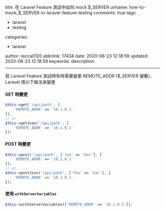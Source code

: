 title: 在 Laravel Feature 測試中如何 mock $_SERVER
urlname: how-to-mock_$\_SERVER-in-laravel-feature-testing
comments: true
tags:

-   laravel
-   testing

categories:

-   laravel

author: recca0120
abbrlink: 17434
date: 2020-06-23 12:18:59
updated: 2020-06-23 12:18:59
keywords:
description:

---

寫 Laravel Feature 測試時有時需要變更 REMOTE_ADDR (\$\_SERVER 變數)，Laravel 用以下做法來變更

#### GET 時變更

```php
$this->get('/api/path', [
    'REMOTE_ADDR' => '10.1.0.1'
]);
// or
$this->getJson('/api/path', [
    'REMOTE_ADDR' => '10.1.0.1'
]);
```

#### POST 時變更

```php
$this->post('/api/path', ['foo' => 'bar'], [
    'REMOTE_ADDR' => '10.1.0.1'
]);
// or
$this->postJson('/api/path', ['foo' => 'bar'], [
    'REMOTE_ADDR' => '10.1.0.1'
]);
```

#### 使用 `withServerVariables`

```php
$this->withServerVariables(['REMOTE_ADDR' => '10.1.0.1']);
```
